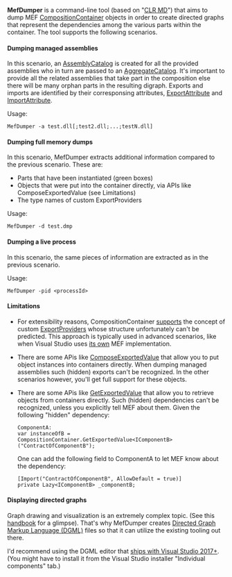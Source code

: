 **MefDumper** is a command-line tool (based on "[CLR MD](https://github.com/microsoft/clrmd)") that aims to dump MEF [CompositionContainer](https://docs.microsoft.com/en-us/dotnet/api/system.componentmodel.composition.hosting.compositioncontainer?view=netframework-4.8) objects in order to create directed graphs that represent the dependencies among the various parts within the container.
The tool supports the following scenarios.

#### Dumping managed assemblies

In this scenario, an [AssemblyCatalog](https://docs.microsoft.com/en-us/dotnet/api/system.componentmodel.composition.hosting.assemblycatalog?view=netframework-4.8) is created for all the provided assemblies who in turn are passed to an [AggregateCatalog](https://docs.microsoft.com/en-us/dotnet/api/system.componentmodel.composition.hosting.aggregatecatalog?view=netframework-4.8). It's important to provide all the related assemblies that take part in the composition else there will be many orphan parts in the resulting digraph. Exports and imports are identified by their corresponsing attributes, [ExportAttribute](https://docs.microsoft.com/en-us/dotnet/api/system.componentmodel.composition.exportattribute?view=netframework-4.8) and [ImportAttribute](https://docs.microsoft.com/en-us/dotnet/api/system.componentmodel.composition.importattribute?view=netframework-4.8).

Usage:
```
MefDumper -a test.dll[;test2.dll;...;testN.dll]
```

#### Dumping full memory dumps

In this scenario, MefDumper extracts additional information compared to the previous scenario. These are:

* Parts that have been instantiated (green boxes)
* Objects that were put into the container directly, via APIs like ComposeExportedValue (see Limitations)
* The type names of custom ExportProviders

Usage:
```
MefDumper -d test.dmp
```

#### Dumping a live process

In this scenario, the same pieces of information are extracted as in the previous scenario.

Usage:
```
MefDumper -pid <processId>
```

#### Limitations
* For extensibility reasons, CompositionContainer [supports](https://docs.microsoft.com/en-us/dotnet/api/system.componentmodel.composition.hosting.compositioncontainer.-ctor?view=netframework-4.8) the concept of custom [ExportProviders](https://docs.microsoft.com/en-us/dotnet/api/system.componentmodel.composition.hosting.exportprovider?view=netframework-4.8) whose structure unfortunately can't be predicted. This approach is typically used in advanced scenarios, like when Visual Studio uses [its own](https://github.com/microsoft/vs-mef) MEF implementation.

* There are some APis like [ComposeExportedValue](https://docs.microsoft.com/en-us/dotnet/api/system.componentmodel.composition.attributedmodelservices.composeexportedvalue?view=netframework-4.8) that allow you to put object instances into containers directly. When dumping managed assemblies such (hidden) exports can't be recognized. In the other scenarios however, you'll get full support for these objects.

* There are some APis like [GetExportedValue](https://docs.microsoft.com/en-us/dotnet/api/system.componentmodel.composition.hosting.exportprovider.getexportedvalue?view=netframework-4.8) that allow you to retrieve objects from containers directly. Such (hidden) dependencies can't be recognized, unless you explicitly tell MEF about them. Given the following "hidden" dependency:
	```
	ComponentA:
	var instanceOfB = CompositionContainer.GetExportedValue<IComponentB>("ContractOfComponentB");
	```
	One can add the following field to ComponentA to let MEF know about the dependency:
	```
	[Import("ContractOfComponentB", AllowDefault = true)]
	private Lazy<IComponentB> _componentB;
	```
	
#### Displaying directed graphs
Graph drawing and visualization is an extremely complex topic. (See this [handbook](http://cs.brown.edu/people/rtamassi/gdhandbook/) for a glimpse). That's why MefDumper creates [Directed Graph Markup Language (DGML)](https://docs.microsoft.com/en-us/visualstudio/modeling/directed-graph-markup-language-dgml-reference?view=vs-2019) files so that it can utilize the existing tooling out there. 

I'd recommend using the DGML editor that [ships with Visual Studio 2017+](https://docs.microsoft.com/en-us/visualstudio/modeling/what-s-new-for-design-in-visual-studio?view=vs-2017#edition-support-for-architecture-and-modeling-tools). (You might have to install it from the Visual Studio installer "Individual components" tab.)

